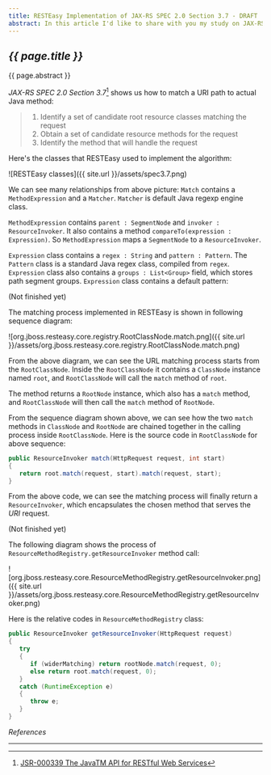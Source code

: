 ```yaml
---
title: RESTEasy Implementation of JAX-RS SPEC 2.0 Section 3.7 - DRAFT
abstract: In this article I'd like to share with you my study on JAX-RS SPEC 2.0 Section 3.7 and relative implementations in RESTEasy.
---
```


## _{{ page.title }}_

{{ page.abstract }}

_JAX-RS SPEC 2.0 Section 3.7_[^spec] shows us how to match a URI path to actual Java method:

[^spec]: [JSR-000339 The JavaTM API for RESTful Web Services](https://jcp.org/aboutJava/communityprocess/final/jsr339/index.html)

> 1. Identify a set of candidate root resource classes matching the request
> 2. Obtain a set of candidate resource methods for the request
> 3. Identify the method that will handle the request

Here's the classes that RESTEasy used to implement the algorithm:

![RESTEasy classes]({{ site.url }}/assets/spec3.7.png)

We can see many relationships from above picture: `Match` contains a `MethodExpression` and a `Matcher`. `Matcher` is default Java regexp engine class.

`MethodExpression` contains `parent : SegmentNode` and `invoker : ResourceInvoker`. It also contains a method `compareTo(expression : Expression)`. So `MethodExpression` maps a `SegmentNode` to a `ResourceInvoker`.

`Expression` class contains a `regex : String` and `pattern : Pattern`. The `Pattern` class is a standard Java regex class, compiled from `regex`. `Expression` class also contains a `groups : List<Group>` field, which stores path segment groups. `Expression` class contains a default pattern:

(Not finished yet)

The matching process implemented in RESTEasy is shown in following sequence diagram:

![org.jboss.resteasy.core.registry.RootClassNode.match.png]({{ site.url }}/assets/org.jboss.resteasy.core.registry.RootClassNode.match.png)

From the above diagram, we can see the URL matching process starts from the `RootClassNode`. Inside the `RootClassNode` it contains a `ClassNode` instance named `root`, and `RootClassNode` will call the `match` method of `root`.

The method returns a `RootNode` instance, which also has a `match` method, and `RootClassNode` will then call the `match` method of `RootNode`.

From the sequence diagram shown above, we can see how the two `match` methods in `ClassNode` and `RootNode` are chained together in the calling process inside `RootClassNode`. Here is the source code in `RootClassNode` for above sequence:

```java
public ResourceInvoker match(HttpRequest request, int start)
{
   return root.match(request, start).match(request, start);
}
```

From the above code, we can see the matching process will finally return a `ResourceInvoker`, which encapsulates the chosen method that serves the _URI_ request.

(Not finished yet)

The following diagram shows the process of `ResourceMethodRegistry.getResourceInvoker` method call:

![org.jboss.resteasy.core.ResourceMethodRegistry.getResourceInvoker.png]({{ site.url }}/assets/org.jboss.resteasy.core.ResourceMethodRegistry.getResourceInvoker.png)

Here is the relative codes in `ResourceMethodRegistry` class:

```java
public ResourceInvoker getResourceInvoker(HttpRequest request)
{
   try
   {
      if (widerMatching) return rootNode.match(request, 0);
      else return root.match(request, 0);
   }
   catch (RuntimeException e)
   {
      throw e;
   }
}
```



_References_

---
